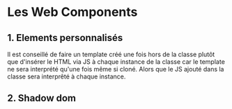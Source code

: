 # Les Web Components #

## 1. Elements personnalisés ##

Il est conseillé de faire un template créé une fois hors de la classe plutôt que d'insérer le HTML via JS à chaque instance de la classe car le template ne sera interprété qu'une fois même si cloné. Alors que le JS ajouté dans la classe sera interprêté à chaque instance.

## 2. Shadow dom ##
